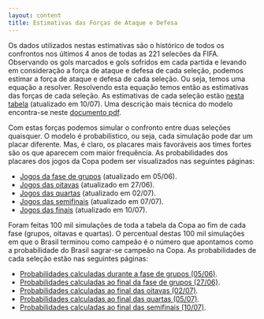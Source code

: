 ```yaml
---
layout: content
title: Estimativas das Forças de Ataque e Defesa
---
```


Os dados utilizados nestas estimativas são o histórico de todos os confrontos nos últimos 4 anos de todas as 221 selecões da FIFA. Observando os gols marcados e gols sofridos em cada partida e levando em consideração a força de ataque e defesa de cada seleção, podemos estimar a força de ataque e defesa de cada seleção. Ou seja, temos uma equação a resolver. Resolvendo esta equação temos então as estimativas das forças de cada seleção. As estimativas de cada seleção estão [nesta tabela](forcas.htm) (atualizado em 10/07). Uma descrição mais técnica do modelo encontra-se neste [documento pdf](files/previsoes_copa_2014.pdf).

Com estas forças podemos simular o confronto entre duas seleções quaisquer. O modelo é probabilistico, ou seja, cada simulação pode dar um placar diferente.  Mas, é claro, os placares mais favoráveis aos times fortes são os que aparecem com maior frequência. As probabilidades dos placares dos jogos da Copa podem ser visualizados nas seguintes páginas:
*  [Jogos da fase de grupos](img/disputas/primeira_fase.htm) (atualizado em 05/06).
*  [Jogos das oitavas](img/disputas/oitavas.htm) (atualizado em 27/06).
*  [Jogos das quartas](img/disputas/quartasas.htm) (atualizado em 02/07).
*  [Jogos das semifinais](img/disputas/semifinais.htm) (atualizado em 07/07).
*  [Jogos das finais](img/disputas/jogosfinais.htm) (atualizado em 10/07).

Foram feitas 100 mil simulações de toda a tabela da Copa ao fim de cada fase (grupos, oitavas e quartas). O percentual destas 100 mil simulações em que o Brasil terminou como campeão é o número que apontamos como a probabilidade do Brasil sagrar-se campeão na Copa. As probabilidades de cada seleção estão nas seguintes páginas:

* [Probabilidades calculadas durante a fase de grupos (05/06)](probabilidades.htm).
* [Probabilidades calculadas ao final da fase de grupos (27/06)](probabilidades_copa_2014_apos_1fase.htm).
* [Probabilidades calculadas ao final das oitavas (02/07)](probabilidades_copa_2014_apos_oitavas.htm).
* [Probabilidades calculadas ao final das quartas (05/07)](probabilidades_copa_2014_apos_quartas.htm).
* [Probabilidades calculadas ao final das semifinais (10/07)](probabilidades_copa_2014_apos_semifinais.htm).

 

